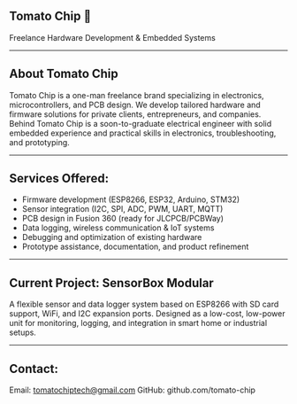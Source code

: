 <!--
**Tomato-chip/Tomato-Chip** is a ✨ _special_ ✨ repository because its `README.md` (this file) appears on your GitHub profile.

Here are some ideas to get you started:

- 🔭 I’m currently working on ...
- 🌱 I’m currently learning ...
- 👯 I’m looking to collaborate on ...
- 🤔 I’m looking for help with ...
- 💬 Ask me about ...
- 📫 How to reach me: ...
- 😄 Pronouns: ...
- ⚡ Fun fact: ...
-->


## Tomato Chip 🍅
Freelance Hardware Development & Embedded Systems

---

## About Tomato Chip
Tomato Chip is a one-man freelance brand specializing in electronics, microcontrollers, and PCB design. We develop tailored hardware and firmware solutions for private clients, entrepreneurs, and companies. Behind Tomato Chip is a soon-to-graduate electrical engineer with solid embedded experience and practical skills in electronics, troubleshooting, and prototyping.

---

## Services Offered:

* Firmware development (ESP8266, ESP32, Arduino, STM32)
* Sensor integration (I2C, SPI, ADC, PWM, UART, MQTT)
* PCB design in Fusion 360 (ready for JLCPCB/PCBWay)
* Data logging, wireless communication & IoT systems
* Debugging and optimization of existing hardware
* Prototype assistance, documentation, and product refinement

---

## Current Project: SensorBox Modular
A flexible sensor and data logger system based on ESP8266 with SD card support, WiFi, and I2C expansion ports. Designed as a low-cost, low-power unit for monitoring, logging, and integration in smart home or industrial setups.

---

## Contact:
Email: tomatochiptech@gmail.com
GitHub: github.com/tomato-chip

